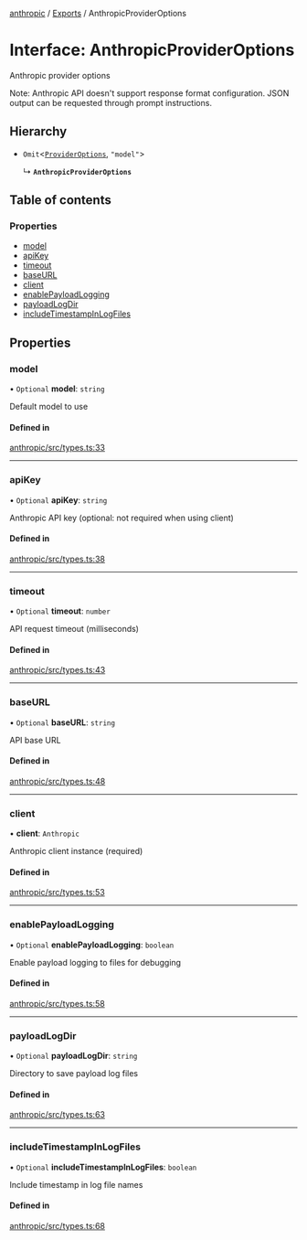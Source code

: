 <!-- 
 ⚠️  AUTO-GENERATED FILE - DO NOT EDIT MANUALLY
 This file is automatically generated by scripts/docs-generator.js
 To make changes, edit the source TypeScript files or update the generator script
-->

[anthropic](../../) / [Exports](../modules) / AnthropicProviderOptions

# Interface: AnthropicProviderOptions

Anthropic provider options

Note: Anthropic API doesn't support response format configuration.
JSON output can be requested through prompt instructions.

## Hierarchy

- `Omit`\<[`ProviderOptions`](ProviderOptions), ``"model"``\>

  ↳ **`AnthropicProviderOptions`**

## Table of contents

### Properties

- [model](AnthropicProviderOptions#model)
- [apiKey](AnthropicProviderOptions#apikey)
- [timeout](AnthropicProviderOptions#timeout)
- [baseURL](AnthropicProviderOptions#baseurl)
- [client](AnthropicProviderOptions#client)
- [enablePayloadLogging](AnthropicProviderOptions#enablepayloadlogging)
- [payloadLogDir](AnthropicProviderOptions#payloadlogdir)
- [includeTimestampInLogFiles](AnthropicProviderOptions#includetimestampinlogfiles)

## Properties

### model

• `Optional` **model**: `string`

Default model to use

#### Defined in

[anthropic/src/types.ts:33](https://github.com/woojubb/robota/blob/a69b4da7c5c53be6f90be7c6508928a6d39cf60b/packages/anthropic/src/types.ts#L33)

___

### apiKey

• `Optional` **apiKey**: `string`

Anthropic API key (optional: not required when using client)

#### Defined in

[anthropic/src/types.ts:38](https://github.com/woojubb/robota/blob/a69b4da7c5c53be6f90be7c6508928a6d39cf60b/packages/anthropic/src/types.ts#L38)

___

### timeout

• `Optional` **timeout**: `number`

API request timeout (milliseconds)

#### Defined in

[anthropic/src/types.ts:43](https://github.com/woojubb/robota/blob/a69b4da7c5c53be6f90be7c6508928a6d39cf60b/packages/anthropic/src/types.ts#L43)

___

### baseURL

• `Optional` **baseURL**: `string`

API base URL

#### Defined in

[anthropic/src/types.ts:48](https://github.com/woojubb/robota/blob/a69b4da7c5c53be6f90be7c6508928a6d39cf60b/packages/anthropic/src/types.ts#L48)

___

### client

• **client**: `Anthropic`

Anthropic client instance (required)

#### Defined in

[anthropic/src/types.ts:53](https://github.com/woojubb/robota/blob/a69b4da7c5c53be6f90be7c6508928a6d39cf60b/packages/anthropic/src/types.ts#L53)

___

### enablePayloadLogging

• `Optional` **enablePayloadLogging**: `boolean`

Enable payload logging to files for debugging

#### Defined in

[anthropic/src/types.ts:58](https://github.com/woojubb/robota/blob/a69b4da7c5c53be6f90be7c6508928a6d39cf60b/packages/anthropic/src/types.ts#L58)

___

### payloadLogDir

• `Optional` **payloadLogDir**: `string`

Directory to save payload log files

#### Defined in

[anthropic/src/types.ts:63](https://github.com/woojubb/robota/blob/a69b4da7c5c53be6f90be7c6508928a6d39cf60b/packages/anthropic/src/types.ts#L63)

___

### includeTimestampInLogFiles

• `Optional` **includeTimestampInLogFiles**: `boolean`

Include timestamp in log file names

#### Defined in

[anthropic/src/types.ts:68](https://github.com/woojubb/robota/blob/a69b4da7c5c53be6f90be7c6508928a6d39cf60b/packages/anthropic/src/types.ts#L68)
